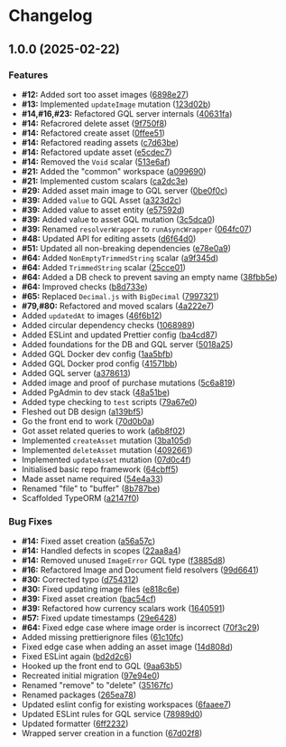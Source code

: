 # Changelog

## 1.0.0 (2025-02-22)


### Features

* **#12:** Added sort too asset images ([6898e27](https://github.com/jens1101/asset-register/commit/6898e27952f8a7a1320520de4128784d3f3656b5))
* **#13:** Implemented `updateImage` mutation ([123d02b](https://github.com/jens1101/asset-register/commit/123d02b98a576a0e46b5f8deda3d815bbcbad38d))
* **#14,#16,#23:** Refactored GQL server internals ([40631fa](https://github.com/jens1101/asset-register/commit/40631fa1a52bcabca25b71d246315cd550ae0e61))
* **#14:** Refacrored delete asset ([9f750f8](https://github.com/jens1101/asset-register/commit/9f750f885f7eaab52be6dea4a37b43e01574bbcc))
* **#14:** Refactored create asset ([0ffee51](https://github.com/jens1101/asset-register/commit/0ffee51af5b6b03a6a89aafa080cb27df0fc72a1))
* **#14:** Refactored reading assets ([c7d63be](https://github.com/jens1101/asset-register/commit/c7d63be3747f6f4c0a81ccdae8f23b2e722da5c4))
* **#14:** Refactored update asset ([e5cdec7](https://github.com/jens1101/asset-register/commit/e5cdec706222375e05bb0578008307dc7d25c04c))
* **#14:** Removed the `Void` scalar ([513e6af](https://github.com/jens1101/asset-register/commit/513e6af855c382fa6f0f0bdcd38d93bd9ccd1e3d))
* **#21:** Added the "common" workspace ([a099690](https://github.com/jens1101/asset-register/commit/a099690e48ab82e24ba83529fb1f3e82d91700b1))
* **#21:** Implemented custom scalars ([ca2dc3e](https://github.com/jens1101/asset-register/commit/ca2dc3e1935d2e86680fed88c0f5c80e3acfa610))
* **#29:** Added asset main image to GQL server ([0be0f0c](https://github.com/jens1101/asset-register/commit/0be0f0c70b5eb343cb1088e0deba71b75436850e))
* **#39:** Added `value` to GQL Asset ([a323d2c](https://github.com/jens1101/asset-register/commit/a323d2c997bf6f19b4f9f3f053cf2741422eab4e))
* **#39:** Added value to asset entity ([e57592d](https://github.com/jens1101/asset-register/commit/e57592d801745fe075cd3dd017c8b9a404efcdf5))
* **#39:** Added value to asset GQL mutation ([3c5dca0](https://github.com/jens1101/asset-register/commit/3c5dca0fa8748ed7a9d62d4d88e4a6998586bd86))
* **#39:** Renamed `resolverWrapper` to `runAsyncWrapper` ([064fc07](https://github.com/jens1101/asset-register/commit/064fc07c7041dc258a001e0a5fd18d1726a25feb))
* **#48:** Updated API for editing assets ([d6f64d0](https://github.com/jens1101/asset-register/commit/d6f64d03f09f8c83cc4e01e5dd4de32a79542c2e))
* **#51:** Updated all non-breaking dependencies ([e78e0a9](https://github.com/jens1101/asset-register/commit/e78e0a998ab0ce5ac7dba0712489b0711d4344ec))
* **#64:** Added `NonEmptyTrimmedString` scalar ([a9f345d](https://github.com/jens1101/asset-register/commit/a9f345d300462ee70927bd36d434d73db016fbb5))
* **#64:** Added `TrimmedString` scalar ([25cce01](https://github.com/jens1101/asset-register/commit/25cce01ad534b11b3250fead0eae91639824e922))
* **#64:** Added a DB check to prevent saving an empty name ([38fbb5e](https://github.com/jens1101/asset-register/commit/38fbb5e5f4565f8718a9eafa9f0afc6db179fc28))
* **#64:** Improved checks ([b8d733e](https://github.com/jens1101/asset-register/commit/b8d733e8ee72dad5fdb179d73253dddad9a9e8fd))
* **#65:** Replaced `Decimal.js` with `BigDecimal` ([7997321](https://github.com/jens1101/asset-register/commit/79973216765253474c5dec2323987b13a4502d96))
* **#79,#80:** Refactored and moved scalars ([4a222e7](https://github.com/jens1101/asset-register/commit/4a222e71e8e147653cacab16f8ec660205bc494b))
* Added `updatedAt` to images ([46f6b12](https://github.com/jens1101/asset-register/commit/46f6b124a410feccc971cf0a0a280a440f592b84))
* Added circular dependency checks ([1068989](https://github.com/jens1101/asset-register/commit/1068989b36b6b2c4eb646d68563e1d3fdac64c15))
* Added ESLint and updated Prettier config ([ba4cd87](https://github.com/jens1101/asset-register/commit/ba4cd87df53e9efeb14039bc6f0f73e5ac7d50b7))
* Added foundations for the DB and GQL server ([5018a25](https://github.com/jens1101/asset-register/commit/5018a25c46d25680828d1a96b7470e09301b3c1a))
* Added GQL Docker dev config ([1aa5bfb](https://github.com/jens1101/asset-register/commit/1aa5bfb2ede52bd8b85559aa331be139a3520b95))
* Added GQL Docker prod config ([41571bb](https://github.com/jens1101/asset-register/commit/41571bb50470391b8b46e9bff99002f4061cabf8))
* Added GQL server ([a378613](https://github.com/jens1101/asset-register/commit/a37861392aaa937ac85c1daf0f66a575d1803344))
* Added image and proof of purchase mutations ([5c6a819](https://github.com/jens1101/asset-register/commit/5c6a8195cc1958ec6c8e35bc3ce923b76e88907b))
* Added PgAdmin to dev stack ([48a51be](https://github.com/jens1101/asset-register/commit/48a51be89d0f5780bd195331b8f0174898b015aa))
* Added type checking to `test` scripts ([79a67e0](https://github.com/jens1101/asset-register/commit/79a67e0d34c4c5d3366b508e2244cd0e9abd294b))
* Fleshed out DB design ([a139bf5](https://github.com/jens1101/asset-register/commit/a139bf5accc7ad8d4301cc5a10790e75bfaabd82))
* Go the front end to work ([70d0b0a](https://github.com/jens1101/asset-register/commit/70d0b0ab05ba049622c56975a8c229866dc696f6))
* Got asset related queries to work ([a6b8f02](https://github.com/jens1101/asset-register/commit/a6b8f02fa439044a432f2d85b241735ca3bb480d))
* Implemented `createAsset` mutation ([3ba105d](https://github.com/jens1101/asset-register/commit/3ba105dbc6413f86798782d76510a7edc0d58531))
* Implemented `deleteAsset` mutation ([4092661](https://github.com/jens1101/asset-register/commit/4092661d373807bb29927532749de5b7f834743b))
* Implemented `updateAsset` mutation ([07d0c4f](https://github.com/jens1101/asset-register/commit/07d0c4ff7e8c60c9e7d934e2792c7495120b551b))
* Initialised basic repo framework ([64cbff5](https://github.com/jens1101/asset-register/commit/64cbff573f899cc2819f2f548035616e87ec0820))
* Made asset name required ([54e4a33](https://github.com/jens1101/asset-register/commit/54e4a338528e0a9f763bed3c6eb2e18b17158979))
* Renamed "file" to "buffer" ([8b787be](https://github.com/jens1101/asset-register/commit/8b787be23f1dde164af938c76435483047255a55))
* Scaffolded TypeORM ([a2147f0](https://github.com/jens1101/asset-register/commit/a2147f0a882a54acb68b4738200ef6def4cc8323))


### Bug Fixes

* **#14:** Fixed asset creation ([a56a57c](https://github.com/jens1101/asset-register/commit/a56a57cd5397d8130c8df7dbf40d4faf32d6291b))
* **#14:** Handled defects in scopes ([22aa8a4](https://github.com/jens1101/asset-register/commit/22aa8a48cdf2d1915ef78f6568034ef8d3cd689c))
* **#14:** Removed unused `ImageError` GQL type ([f3885d8](https://github.com/jens1101/asset-register/commit/f3885d8184da2453a5dd2c5b094882e450536b35))
* **#16:** Refactored Image and Document field resolvers ([99d6641](https://github.com/jens1101/asset-register/commit/99d6641bde7c4400b01734a09359b289f4b58caa))
* **#30:** Corrected typo ([d754312](https://github.com/jens1101/asset-register/commit/d75431282ca877b66ad8753e7499a4fd53f13d4a))
* **#30:** Fixed updating image files ([e818c6e](https://github.com/jens1101/asset-register/commit/e818c6e5c2f934986b19368db3c873aff44ff05b))
* **#39:** Fixed asset creation ([bac54cf](https://github.com/jens1101/asset-register/commit/bac54cfec50ce886f5ea90f9cf44534e833ad9dd))
* **#39:** Refactored how currency scalars work ([1640591](https://github.com/jens1101/asset-register/commit/16405910e329210012f94f622a5fc720aeea43fa))
* **#57:** Fixed update timestamps ([29e6428](https://github.com/jens1101/asset-register/commit/29e64289f951d599701e35c7c166db8272564eae))
* **#64:** Fixed edge case where image order is incorrect ([70f3c29](https://github.com/jens1101/asset-register/commit/70f3c293e395f205af50bd2f440e13ae7811f806))
* Added missing prettierignore files ([61c10fc](https://github.com/jens1101/asset-register/commit/61c10fc736825e50c98511146973a70cddd99f37))
* Fixed edge case when adding an asset image ([14d808d](https://github.com/jens1101/asset-register/commit/14d808dcbde66430f0b3722010e9d3b69f815c30))
* Fixed ESLint again ([bd2d2c6](https://github.com/jens1101/asset-register/commit/bd2d2c64912546d7be615232966b2531052e1616))
* Hooked up the front end to GQL ([9aa63b5](https://github.com/jens1101/asset-register/commit/9aa63b54998b08f6380c448324775a0cce8c4131))
* Recreated initial migration ([97e94e0](https://github.com/jens1101/asset-register/commit/97e94e006d27ac3bfc390922816d9f1de3dabd38))
* Renamed "remove" to "delete" ([35167fc](https://github.com/jens1101/asset-register/commit/35167fcd8a84be443ab82b0814fe0b3e2b0ef1b7))
* Renamed packages ([265ea78](https://github.com/jens1101/asset-register/commit/265ea781907997654e93783f7ecf584ed27299ee))
* Updated eslint config for existing workspaces ([6faaee7](https://github.com/jens1101/asset-register/commit/6faaee7046e62ae6e0210ecb964940e1f08a5c87))
* Updated ESLint rules for GQL service ([78989d0](https://github.com/jens1101/asset-register/commit/78989d00dcb6bb87df39aa61224d5de1678712c5))
* Updated formatter ([6ff2232](https://github.com/jens1101/asset-register/commit/6ff22325db3385c96de305c02218be34676f24fe))
* Wrapped server creation in a function ([67d02f8](https://github.com/jens1101/asset-register/commit/67d02f830e9c6b83ebaf14c1734082dbe4f066f7))
